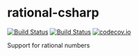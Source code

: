 # rational-csharp

[![Build Status](https://travis-ci.org/daniel-dinu/rational-csharp.svg?branch=master)](https://travis-ci.org/daniel-dinu/rational-csharp)
[![Build Status](https://ci.appveyor.com/api/projects/status/pr0bw0etacfr3ji1?svg=true)](https://ci.appveyor.com/project/daniel-dinu/rational-csharp)
[![codecov.io](https://codecov.io/github/daniel-dinu/rational-csharp/coverage.svg?branch=master)](https://codecov.io/github/daniel-dinu/rational-csharp?branch=master)

Support for rational numbers
